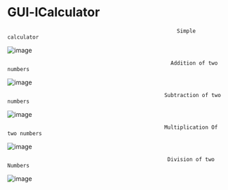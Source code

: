 # GUI-lCalculator
                                                          Simple calculator
![image](https://user-images.githubusercontent.com/50637795/109785802-82d2e380-7c32-11eb-828b-5544959b7b11.png)

                                                        
                                                        Addition of two numbers
![image](https://user-images.githubusercontent.com/50637795/109785845-8f573c00-7c32-11eb-8d39-6eba903b27f4.png)

                                                      
                                                      Subtraction of two numbers
![image](https://user-images.githubusercontent.com/50637795/109785891-9bdb9480-7c32-11eb-876c-b85c8d7c4d01.png)

                                                      
                                                      Multiplication Of two numbers
![image](https://user-images.githubusercontent.com/50637795/109785933-a85fed00-7c32-11eb-9c8c-90f878d1e507.png)

                                                       
                                                       Division of two Numbers
![image](https://user-images.githubusercontent.com/50637795/109785999-b7469f80-7c32-11eb-83b2-9ff89a0aab6f.png)

